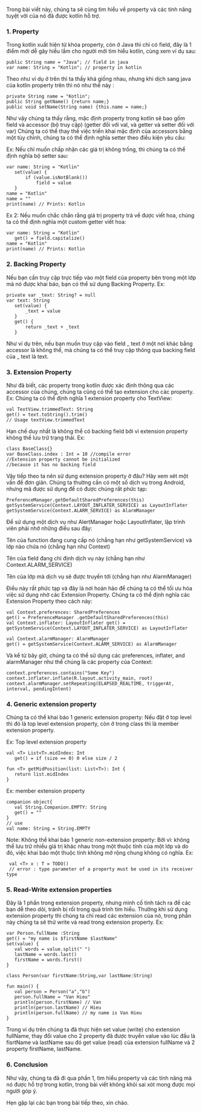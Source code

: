 Trong bài viết này, chúng ta sẽ cùng tìm hiểu về property và các tính năng tuyệt vời của nó đã được kotlin hỗ trợ. 
### 1. Property 
Trong kotlin xuất hiện từ khóa property, còn ở Java thì chỉ có field, đây là 1 điểm mới dễ gây hiểu lầm cho người mới tìm hiểu kotlin, cùng xem ví dụ sau:
```
public String name = "Java"; // field in java
var name: String = "Kotlin"; // property in kotlin  
``` 
Theo như ví dụ ở trên thì ta thấy khá giống nhau, nhưng khi dịch sang java của kotlin property trên thì nó như thế này :
```
private String name = "Kotlin";
public String getName() {return name;}
public void setName(String name) {this.name = name;}
```
Như vậy chúng ta thấy rằng, mặc định property trong kotlin sẽ bao gồm field và accessor (bộ truy cập)  (getter đối với val, và getter và setter đối với var)
Chúng ta có thể thay thế việc triển khai mặc định của accessors bằng một tùy chỉnh, chúng ta có thể định nghĩa setter theo điều kiện yêu cầu:

Ex: Nếu chỉ muốn chấp nhận các giá trị không trống, thì chúng ta có thể định nghĩa bộ setter sau: 
```
var name: String = "Kotlin"
   set(value) {
       if (value.isNotBlank())
           field = value
   }
name = "Kotlin"
name = ""
print(name) // Prints: Kotlin
```
Ex 2: Nếu muốn chắc chắn rằng giá trị property trả về được viết hoa, chúng ta có thể định nghĩa một custom getter viết hoa:
```
var name: String = "Kotlin"
   get() = field.capitalize()
name = "Kotlin"
print(name) // Prints: Kotlin
```
### 2. Backing Property 
Nếu bạn cần truy cập trực tiếp vào một field của property bên trong một lớp mà nó được khai báo, bạn có thể sử dụng  Backing Property.
Ex: 
```
private var _text: String? = null
var text: String
   set(value) {
       _text = value
   }
   get() {
       return _text + _text
   }
```
Như ví dụ trên,  nếu bạn muốn truy cập vào field  _ text ở một nơi khác bằng accessor là không thể, mà chúng ta có thể truy cập thông qua backing field của _ text là text.  
### 3. Extension Property 
Như đã biết, các property trong kotlin được xác định thông qua các accessor của chúng, chúng ta cũng có thể tạo extension cho các property.
Ex: Chúng ta có thể định nghĩa 1 extension property cho TextView: 
```
val TextView.trimmedText: String 
get() = text.toString().trim() 
// Usage textView.trimmedText
```
Hạn chế duy nhất là không thể có backing field bởi vì extension property không thể lưu trữ trạng thái.
Ex:
```
class BaseClass{}
var BaseClass.index : Int = 10 //compile error
//Extension property cannot be initialized
//because it has no backing field
```
Vậy tiếp theo ta nên sử dụng extension property ở đâu? 
Hãy xem xét một vấn đề đơn giản. Chúng ta thường cần có một số dịch vụ trong Android, nhưng mã được sử dụng để có được chúng rất phức tạp:
```
PreferenceManager.getDefaultSharedPreferences(this) 
getSystemService(Context.LAYOUT_INFLATER_SERVICE) as LayoutInflater 
getSystemService(Context.ALARM_SERVICE) as AlarmManager
```
Để sử dụng một dịch vụ như AlertManager hoặc LayoutInflater, lập trình viên phải nhớ những điều sau đây:

Tên của function đang cung cấp nó (chẳng hạn như getSystemService) và lớp nào chứa nó (chẳng hạn như Context)

Tên của field đang chỉ định dịch vụ này (chẳng hạn như Context.ALARM_SERVICE)

Tên của lớp mà dịch vụ sẽ được truyền tới (chẳng hạn như AlarmManager)

Điều này rất phức tạp và đây là nơi hoàn hảo để chúng ta có thể tối ưu hóa việc sử dụng nhờ các Extension Property. 
Chúng ta có thể định nghĩa các Extension Property theo cách này:
```
val Context.preferences: SharedPreferences 
get() = PreferenceManager .getDefaultSharedPreferences(this) 
val Context.inflater: LayoutInflater get() = getSystemService(Context.LAYOUT_INFLATER_SERVICE) as LayoutInflater 

val Context.alarmManager: AlarmManager 
get() = getSystemService(Context.ALARM_SERVICE) as AlarmManager
```
Và kể từ bây giờ, chúng ta có thể sử dụng các preferences, inflater, and alarmManager như thể chúng là các property của Context:
```
context.preferences.contains("Some Key") 
context.inflater.inflate(R.layout.activity_main, root) 
context.alarmManager.setRepeating(ELAPSED_REALTIME, triggerAt, interval, pendingIntent)
```
### 4. Generic extension property
Chúng ta có thể khai báo 1 generic extension property: 
Nếu đặt ở top level thì đó là top level extension property, còn ở trong class thì là member extension property. 

Ex: Top level extension property
```
val <T> List<T>.midIndex: Int
   get() = if (size == 0) 0 else size / 2

fun <T> getMidPosition(list: List<T>): Int {
   return list.midIndex
}
```
Ex: member extension property 
```
companion object{
   val String.Companion.EMPTY: String
   get() = ""
}
// use 
val name: String = String.EMPTY
```
Note: Không thể khai báo 1 generic non-extension property:
Bởi vì: không thể lưu trữ nhiều giá trị khác nhau trong một thuộc tính của một lớp và do đó, việc khai báo một thuộc tính không mở rộng chung không có nghĩa. 
Ex: 
```
 val <T> x : T = TODO()
 // error : type parameter of a property must be used in its receiver type 
```
### 5. Read-Write extension properties 
Đây là 1 phần trong extension property, nhưng mình cố tình tách ra để các bạn dễ theo dõi, tránh bị rối trong quá trình tìm hiểu.
Thường khi sử dụng extension property thì chúng ta chỉ read các extension của nó, trong phần này chúng ta sẽ thử write và read trong extension property.
Ex: 
```
var Person.fullName :String
get() = "my name is $firstName $lastName"
set(value) {
   val words = value.split(" ")
   lastName = words.last()
   firstName = words.first()
}

class Person(var firstName:String,var lastName:String)

fun main() {
   val person = Person("a","b")
   person.fullName = "Van Hieu"
   println(person.firstName) // Van 
   println(person.lastName) // Hieu
   println(person.fullName) // my name is Van Hieu
}
```
Trong ví dụ trên chúng ta đã thực hiện set value (write) cho extension fullName, thay đổi value cho 2 property đã được truyền value vào lúc đầu là fisrtName và lastName 
sau đó get value (read) của extension fullName và 2 property firstName, lastName.
### 6. Conclusion
Như vậy, chúng ta đã đi qua phần 1,  tìm hiểu property và các tính năng mà nó được hỗ trợ trong kotlin, trong bài viết không khỏi sai xót mong được mọi người góp ý.

Hẹn gặp lại các bạn trong bài tiếp theo, xin chào.